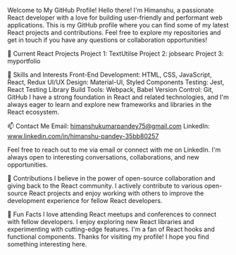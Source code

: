 
Welcome to My GitHub Profile!
Hello there! I'm Himanshu, a passionate React developer with a love for building user-friendly and performant web applications. This is my GitHub profile where you can find some of my latest React projects and contributions. Feel free to explore my repositories and get in touch if you have any questions or collaboration opportunities!

🔭 Current React Projects
Project 1: TextUtilse
Project 2: jobsearc
Project 3: myportfolio



 🌱 Skills and Interests
Front-End Development: HTML, CSS, JavaScript, React, Redux
UI/UX Design: Material-UI, Styled Components
Testing: Jest, React Testing Library
Build Tools: Webpack, Babel
Version Control: Git, GitHub
I have a strong foundation in React and related technologies, and I'm always eager to learn and explore new frameworks and libraries in the React ecosystem.

📫 Contact Me
Email: himanshukumarpandey75@gmail.com
LinkedIn: www.linkedin.com/in/himanshu-pandey-35bb80257

Feel free to reach out to me via email or connect with me on LinkedIn. I'm always open to interesting conversations, collaborations, and new opportunities.

🤝 Contributions
I believe in the power of open-source collaboration and giving back to the React community. I actively contribute to various open-source React projects and enjoy working with others to improve the development experience for fellow React developers.


🌟 Fun Facts
I love attending React meetups and conferences to connect with fellow developers.
I enjoy exploring new React libraries and experimenting with cutting-edge features.
I'm a fan of React hooks and functional components.
Thanks for visiting my profile! I hope you find something interesting here.
